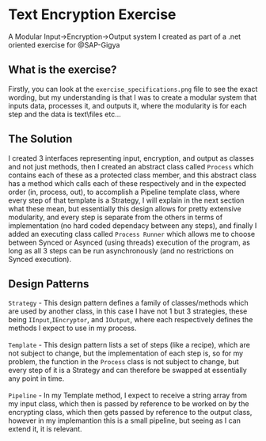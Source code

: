 # Text Encryption Exercise
A Modular Input->Encryption->Output system I created as part of a .net oriented exercise for @SAP-Gigya

## What is the exercise?
Firstly, you can look at the `exercise_specifications.png` file to see the exact wording, but my understanding is that I was to create a modular system that inputs data, processes it, and outputs it, where the modularity is for each step and the data is text\files etc...

## The Solution
I created 3 interfaces representing input, encryption, and output as classes and not just methods, then I created an abstract class called `Process` which contains each of these as a protected class member, and this abstract class has a method which calls each of these respectively and in the expected order (in, process, out), to accomplish a Pipeline template class, where every step of that template is a Strategy, I will explain in the next section what these mean, but essentially this design allows for pretty extensive modularity, and every step is separate from the others in terms of implementation (no hard coded dependacy between any steps), and finally I added an executing class called `Process Runner` which allows me to choose between Synced or Asynced (using threads) execution of the program, as long as all 3 steps can be run asynchronously (and no restrictions on Synced execution).

## Design Patterns
`Strategy` - This design pattern defines a family of classes/methods which are used by another class, in this case I have not 1 but 3 strategies, these being `IInput`,`IEncryptor`, and `IOutput`, where each respectively defines the methods I expect to use in my process.
</br> </br>
`Template` - This design pattern lists a set of steps (like a recipe), which are not subject to change, but the implementation of each step is, so for my problem, the function in the `Process` class is not subject to change, but every step of it is a Strategy and can therefore be swapped at essentially any point in time.
</br> </br>
`Pipeline` - In my Template method, I expect to receive a string array from my input class, which then is passed by reference to be worked on by the encrypting class, which then gets passed by reference to the output class, however in my implemantion this is a small pipeline, but seeing as I can extend it, it is relevant.

